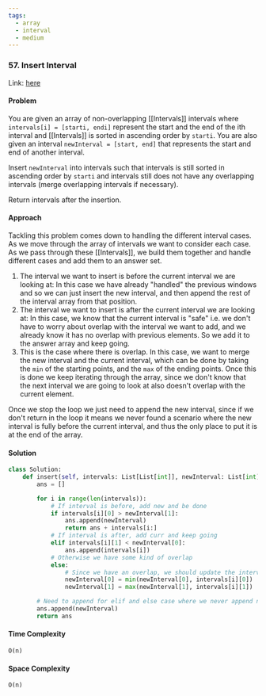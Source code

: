 ```yaml
---
tags:
  - array
  - interval
  - medium
---
```


### 57. Insert Interval

Link: [here](https://leetcode.com/problems/insert-interval/description/)

#### Problem
You are given an array of non-overlapping [[Intervals]] intervals where `intervals[i] = [starti, endi]` represent the start and the end of the ith interval and [[Intervals]] is sorted in ascending order by `starti`. You are also given an interval `newInterval = [start, end]` that represents the start and end of another interval.

Insert `newInterval` into intervals such that intervals is still sorted in ascending order by `starti` and intervals still does not have any overlapping intervals (merge overlapping intervals if necessary).

Return intervals after the insertion.

#### Approach
Tackling this problem comes down to handling the different interval cases. As we move through the array of intervals we want to consider each case. As we pass through these [[Intervals]], we build them together and handle different cases and add them to an answer set.

1. The interval we want to insert is before the current interval we are looking at: In this case we have already "handled" the previous windows and so we can just insert the new interval, and then append the rest of the interval array from that position.
2. The interval we want to insert is after the current interval we are looking at: In this case, we know that the current interval is "safe" i.e. we don't have to worry about overlap with the interval we want to add, and we already know it has no overlap with previous elements. So we add it to the answer array and keep going.
3. This is the case where there is overlap. In this case, we want to merge the new interval and the current interval, which can be done by taking the `min` of the starting points, and the `max` of the ending points. Once this is done we keep iterating through the array, since we don't know that the next interval we are going to look at also doesn't overlap with the current element. 

Once we stop the loop we just need to append the new interval, since if we don't return in the loop it means we never found a scenario where the new interval is fully before the current interval, and thus the only place to put it is at the end of the array. 

#### Solution
```python 
class Solution:
    def insert(self, intervals: List[List[int]], newInterval: List[int]) -> List[List[int]]:
        ans = []

        for i in range(len(intervals)):
            # If interval is before, add new and be done
            if intervals[i][0] > newInterval[1]:
                ans.append(newInterval)
                return ans + intervals[i:]
            # If interval is after, add curr and keep going
            elif intervals[i][1] < newInterval[0]:
                ans.append(intervals[i])
            # Otherwise we have some kind of overlap
            else:
                # Since we have an overlap, we should update the interval we want to merge
                newInterval[0] = min(newInterval[0], intervals[i][0])
                newInterval[1] = max(newInterval[1], intervals[i][1])

        # Need to append for elif and else case where we never append newInterval
        ans.append(newInterval)
        return ans
```

#### Time Complexity
`O(n)` 

#### Space Complexity
`O(n)`
